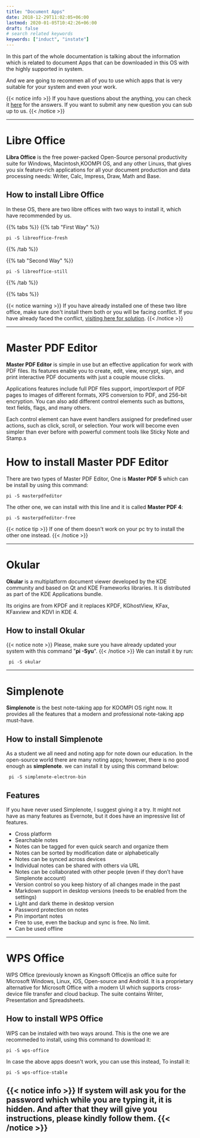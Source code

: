 ```yaml
---
title: "Document Apps"
date: 2018-12-29T11:02:05+06:00
lastmod: 2020-01-05T10:42:26+06:00
draft: false
# search related keywords
keywords: ["induct", "instate"]
---
```

In this part of the whole documentation is talking about the information which is related to document Apps that can be downloaded in this OS with the highly supported in system.

And we are going to recommen all of you to use which apps that is very suitable for your system and even your work.


{{< notice info >}}
If you have questions about the anything, you can check it [here](#) for the answers. If you want to submit any new question you can sub up to us.
{{< /notice >}}

----

# Libre Office
**Libra Office** is the free power-packed Open-Source personal productivity suite for Windows, Macintosh,KOOMPI OS, and any other Linuxs, that gives you six feature-rich applications for all your document production and data processing needs: Writer, Calc, Impress, Draw, Math and Base.

## How to install Libre Office
In these OS, there are two libre offices with two ways to install it, which have recommended by us.

{{% tabs %}}
  {{% tab "First Way" %}}
   ```
pi -S libreoffice-fresh  
   ```
  {{% /tab %}}

  {{% tab "Second Way" %}}
  ```
 pi -S libreoffice-still  
  ```
  {{% /tab %}}

{{% tabs %}}

{{< notice warning >}}
If you have already installed one of these two libre office, make sure don't install them both or you will be facing conflict. If you have already faced the conflict, [visiting here for solution](#).
{{< /notice >}}

---
# Master PDF Editor
**Master PDF Editor** is simple in use but an effective application for work with PDF files. Its features enable you to create, edit, view, encrypt, sign, and print interactive PDF documents with just a couple mouse clicks. 

Applications features include full PDF files support, import/export of PDF pages to images of different formats, XPS conversion to PDF, and 256-bit encryption. You can also add different control elements such as buttons, text fields, flags, and many others. 

Each control element can have event handlers assigned for predefined user actions, such as click, scroll, or selection. Your work will become even simpler than ever before with powerful comment tools like Sticky Note and Stamp.s

# How to install Master PDF Editor
There are two types of Master PDF Editor, One is **Master PDF 5** which can be install by using this command:
```
pi -S masterpdfeditor
```
The other one, we can install with this line and it is called **Master PDF 4**:
```
pi -S masterpdfeditor-free
```
{{< notice tip >}}
If one of them doesn't work on your pc try to install the other one instead.
{{< /notice >}}

---

# Okular
**Okular** is a multiplatform document viewer developed by the KDE community and based on Qt and 
KDE Frameworks libraries. It is distributed as part of the KDE Applications bundle. 

Its origins are from KPDF and it replaces KPDF, KGhostView, KFax, KFaxview and KDVI in KDE 4.

## How to install Okular

{{< notice note >}}
Please, make sure you have already updated your system with this command "**pi -Syu**".
{{< /notice >}}
We can install it by run:
```
 pi -S okular
```

---

# Simplenote
**Simplenote** is the best note-taking app for KOOMPI OS right now. It provides all the features that a modern and professional note-taking app must-have.

## How to install Simplenote
As a student we all need and noting app for note down our education. In the open-source world there are many noting apps; however, there is no good enough as **simplenote**. we can install it by using this command below:
```
 pi -S simplenote-electron-bin
```

## Features
If you have never used Simplenote, I suggest giving it a try. It might not have as many features as 
Evernote, but it does have an impressive list of features.

- Cross platform
- Searchable notes
- Notes can be tagged for even quick search and organize them
- Notes can be sorted by modification date or alphabetically
- Notes can be synced across devices
- Individual notes can be shared with others via URL
- Notes can be collaborated with other people (even if they don’t have Simplenote account)
- Version control so you keep history of all changes made in the past
- Markdown support in desktop versions (needs to be enabled from the settings)
- Light and dark theme in desktop version
- Password protection on notes
- Pin important notes
- Free to use, even the backup and sync is free. No limit.
- Can be used offline

---

# WPS Office
WPS Office (previously known as Kingsoft Office)is an office suite for Microsoft Windows, Linux, iOS, Open-source and Android. It is a proprietary alternative for Microsoft Office with a modern UI which supports cross-device file transfer and cloud backup. The suite contains Writer, Presentation and Spreadsheets. 

## How to install WPS Office
WPS can be instaled with two ways around. This is the one we are recommeded to install, using this command to download it:
```
pi -S wps-office
```
In case the above apps doesn't work, you can use this instead, To install it:
```
pi -S wps-office-stable
```
{{< notice info >}}
If system will ask you for the password which while you are typing it, it is hidden. And after that they will give you instructions, please kindly follow them.
{{< /notice >}}
---